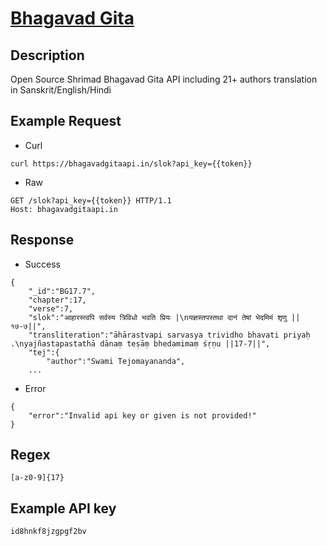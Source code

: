 # [Bhagavad Gita](https://docs.bhagavadgitaapi.in/)

## __Description__
Open Source Shrimad Bhagavad Gita API including 21+ authors translation in Sanskrit/English/Hindi

## __Example Request__
* Curl
```
curl https://bhagavadgitaapi.in/slok?api_key={{token}}
```

* Raw
```
GET /slok?api_key={{token}} HTTP/1.1
Host: bhagavadgitaapi.in
```

## __Response__
* Success
```
{
    "_id":"BG17.7",
    "chapter":17,
    "verse":7,
    "slok":"आहारस्त्वपि सर्वस्य त्रिविधो भवति प्रियः |\nयज्ञस्तपस्तथा दानं तेषां भेदमिमं शृणु ||१७-७||",
    "transliteration":"āhārastvapi sarvasya trividho bhavati priyaḥ .\nyajñastapastathā dānaṃ teṣāṃ bhedamimaṃ śṛṇu ||17-7||",
    "tej":{
        "author":"Swami Tejomayananda",
    ...
```
* Error
```
{
    "error":"Invalid api key or given is not provided!"
}
```

## __Regex__
```
[a-z0-9]{17}
```

## __Example API key__
```
id8hnkf8jzgpgf2bv
```